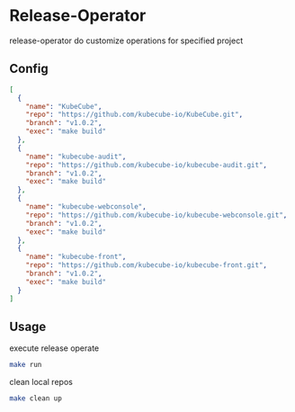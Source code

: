 # Release-Operator

release-operator do customize operations for specified project

## Config

```json
[
  {
    "name": "KubeCube",
    "repo": "https://github.com/kubecube-io/KubeCube.git",
    "branch": "v1.0.2",
    "exec": "make build"
  },
  {
    "name": "kubecube-audit",
    "repo": "https://github.com/kubecube-io/kubecube-audit.git",
    "branch": "v1.0.2",
    "exec": "make build"
  },
  {
    "name": "kubecube-webconsole",
    "repo": "https://github.com/kubecube-io/kubecube-webconsole.git",
    "branch": "v1.0.2",
    "exec": "make build"
  },
  {
    "name": "kubecube-front",
    "repo": "https://github.com/kubecube-io/kubecube-front.git",
    "branch": "v1.0.2",
    "exec": "make build"
  }
]
```

## Usage

execute release operate

```bash
make run
```

clean local repos

```bash
make clean up
```